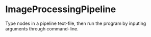 # ImageProcessingPipeline  

Type nodes in a pipeline text-file, then run the program by inputing arguments through command-line.
